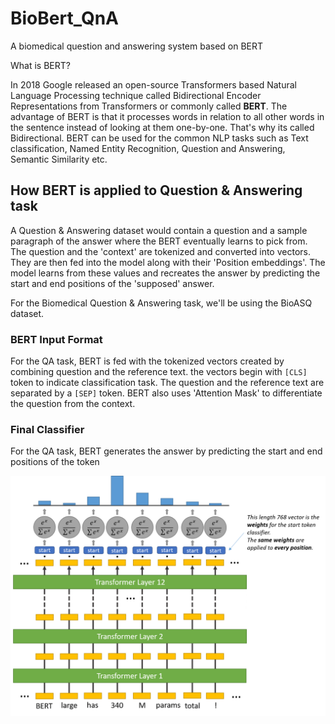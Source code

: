 # BioBert_QnA
A biomedical question and answering system based on BERT

What is BERT?

In 2018 Google released an open-source Transformers based Natural Language Processing technique called Bidirectional Encoder Representations from Transformers
or commonly called <b>BERT</b>. The advantage of BERT is that it processes words in relation to all other words in the sentence instead of looking at them one-by-one.
That's why its called Bidirectional. BERT can be used for the common NLP tasks such as Text classification, Named Entity Recognition, Question and Answering, 
Semantic Similarity etc. 


## How BERT is applied to Question & Answering task

A Question & Answering dataset would contain a question and a sample paragraph of the answer where the BERT eventually learns to pick from. The question and the 'context'
are tokenized and converted into vectors. They are then fed into the model along with their 'Position embeddings'. The model learns from these values and recreates the 
answer by predicting the start and end positions of the 'supposed' answer.

For the Biomedical Question & Answering task, we'll be using the BioASQ dataset. 


### BERT Input Format
For the QA task, BERT is fed with the tokenized vectors created by combining question and the reference text. the vectors begin with `[CLS]` token to indicate classification 
task. The question and the reference text are separated by a `[SEP]` token. BERT also uses 'Attention Mask' to differentiate the question from the context. 

### Final Classifier
For the QA task, BERT generates the answer by predicting the start and end positions of the token

![Start Token Classifier](/start_token_classification.png?raw=true "Start Token Classification")

